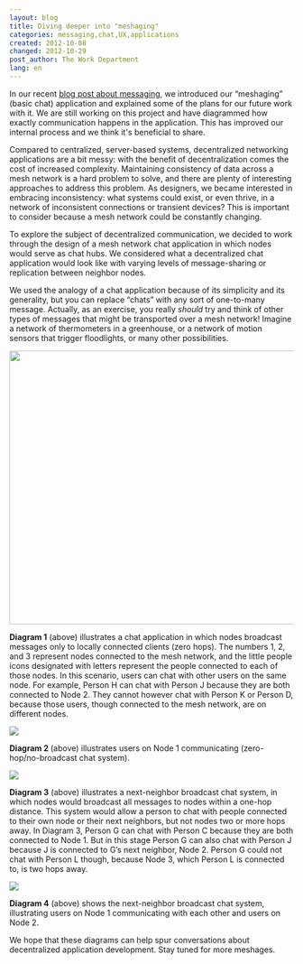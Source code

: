 ```yaml
---
layout: blog
title: Diving deeper into "meshaging"
categories: messaging,chat,UX,applications
created: 2012-10-08
changed: 2012-10-29
post_author: The Work Department
lang: en
---
```

  <p>In our recent <a href="https://commotionwireless.net/blog/exploring-meshaging" target="_blank">blog post about messaging</a>, we introduced our &ldquo;meshaging&rdquo; (basic chat) application and explained some of the plans for our future work with it. We are still working on this project and have diagrammed how exactly communication happens in the application. This has improved our internal process and we think it&#39;s beneficial to share.</p>
<p>Compared to centralized, server-based systems, decentralized networking applications are a bit messy: with the benefit of decentralization comes the cost of increased complexity. Maintaining consistency of data across a mesh network is a hard problem to solve, and there are plenty of interesting approaches to address this problem. As designers, we became interested in embracing inconsistency: what systems could exist, or even thrive, in a network of inconsistent connections or transient devices? This is important to consider because a mesh network could be constantly changing.</p><p>To explore the subject of decentralized communication, we decided to work through the design of a mesh network chat application in which nodes would serve as chat hubs. We considered what a decentralized chat application would look like with varying levels of message-sharing or replication between neighbor nodes.</p><p>We used the analogy of a chat application because of its simplicity and its generality, but you can replace &ldquo;chats&rdquo; with any sort of one-to-many message. Actually, as an exercise, you really <em>should</em> try and think of other types of messages that might be transported over a mesh network! Imagine a network of thermometers in a greenhouse, or a network of motion sensors that trigger floodlights, or many other possibilities.</p><p><img alt="" class="decoded" src="/files/basic_chat_diagrams_for_blog_Artboard_1_0.png" style="width: 540px; height: 485px;" /></p><p><strong>Diagram 1</strong> (above) illustrates a chat application in which nodes broadcast messages only to locally connected clients (zero hops). The numbers 1, 2, and 3 represent nodes connected to the mesh network, and the little people icons designated with letters represent the people connected to each of those nodes. In this scenario, users can chat with other users on the same node. For example, Person H can chat with Person J because they are both connected to Node 2. They cannot however chat with Person K or Person D, because those users, though connected to the mesh network, are on different nodes.</p><p><img id="internal-source-marker_0.5773324861970599" src="/files/basic_chat_diagrams_for_blog_Artboard_2_0.png" /></p><p><strong>Diagram 2 </strong>(above) illustrates users on Node 1 communicating (zero-hop/no-broadcast chat system).</p><p><img id="internal-source-marker_0.5773324861970599" src="/files/basic_chat_diagrams_for_blog_Artboard_3_0.png" /></p><p><strong>Diagram 3</strong> (above) illustrates a next-neighbor broadcast chat system, in which nodes would broadcast all messages to nodes within a one-hop distance. This system would allow a person to chat with people connected to their own node or their next neighbors, but not nodes two or more hops away. In Diagram 3, Person G can chat with Person C because they are both connected to Node 1. But in this stage Person G can also chat with Person J because J is connected to G&rsquo;s next neighbor, Node 2. Person G could not chat with Person L though, because Node 3, which Person L is connected to, is two hops away.</p><p><img id="internal-source-marker_0.5773324861970599" src="/files/basic_chat_diagrams_for_blog_Artboard_4.png" /></p><p><strong>Diagram 4</strong> (above) shows the next-neighbor broadcast chat system, illustrating users on Node 1 communicating with each other and users on Node 2.</p><p>We hope that these diagrams can help spur conversations about decentralized application development. Stay tuned for more meshages.</p> 

